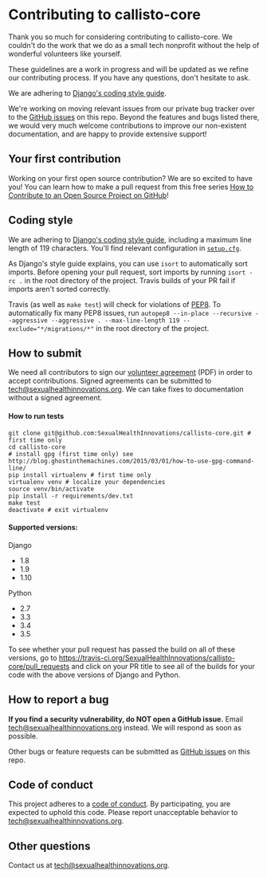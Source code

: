 # Contributing to callisto-core

Thank you so much for considering contributing to callisto-core. We couldn't do the work that we do as a small tech nonprofit without the help of wonderful volunteers like yourself.

These guidelines are a work in progress and will be updated as we refine our contributing process. If you have any questions, don't hesitate to ask.

We are adhering to [Django's coding style
guide](https://docs.djangoproject.com/en/1.9/internals/contributing/writing-code/coding-style/).

We're working on moving relevant issues from our private bug tracker over to the [GitHub issues](https://github.com/SexualHealthInnovations/callisto-core/issues) on this repo. Beyond the features and bugs listed there, we would very much welcome contributions to improve our non-existent documentation, and are happy to provide extensive support!

## Your first contribution
Working on your first open source contribution? We are so excited to have you! You can learn how to make a pull request from this free series [How to Contribute to an Open Source Project on GitHub](https://egghead.io/series/how-to-contribute-to-an-open-source-project-on-github)!

## Coding style

We are adhering to [Django's coding style guide](https://docs.djangoproject.com/en/1.10/internals/contributing/writing-code/coding-style/), including a maximum line length of 119 characters. You'll find relevant configuration in [`setup.cfg`](https://github.com/SexualHealthInnovations/callisto-core/blob/master/setup.cfg).

As Django's style guide explains, you can use `isort` to automatically sort imports. Before opening your pull request, sort imports by running `isort -rc .` in the root directory of the project. Travis builds of your PR fail if imports aren't sorted correctly.

Travis (as well as `make test`) will check for violations of [PEP8](https://www.python.org/dev/peps/pep-0008/). To automatically fix many PEP8 issues, run `autopep8 --in-place --recursive --aggressive --aggressive . --max-line-length 119 --exclude="*/migrations/*"` in the root directory of the project.

## How to submit
We need all contributors to sign our [volunteer agreement](https://github.com/SexualHealthInnovations/callisto-core/blob/master/shi-volunteer-agreement.pdf) (PDF) in order to accept contributions. Signed agreements can be submitted to tech@sexualhealthinnovations.org. We can take fixes to documentation without a signed agreement.

#### How to run tests
````
git clone git@github.com:SexualHealthInnovations/callisto-core.git # first time only
cd callisto-core
# install gpg (first time only) see http://blog.ghostinthemachines.com/2015/03/01/how-to-use-gpg-command-line/
pip install virtualenv # first time only
virtualenv venv # localize your dependencies
source venv/bin/activate
pip install -r requirements/dev.txt
make test
deactivate # exit virtualenv
````

#### Supported versions:

Django
- 1.8
- 1.9
- 1.10

Python
- 2.7
- 3.3
- 3.4
- 3.5

To see whether your pull request has passed the build on all of these versions, go to https://travis-ci.org/SexualHealthInnovations/callisto-core/pull_requests and click on your PR title to see all of the builds for your code with the above versions of Django and Python.

## How to report a bug

**If you find a security vulnerability, do NOT open a GitHub issue.** Email tech@sexualhealthinnovations.org instead. We will respond as soon as possible.

Other bugs or feature requests can be submitted as [GitHub issues](https://github.com/SexualHealthInnovations/callisto-core/issues) on this repo.


## Code of conduct

This project adheres to a [code of conduct](https://github.com/SexualHealthInnovations/callisto-core/blob/master/CONDUCT.md). By participating, you are expected to uphold this code. Please report unacceptable behavior to tech@sexualhealthinnovations.org.

## Other questions

Contact us at tech@sexualhealthinnovations.org.
